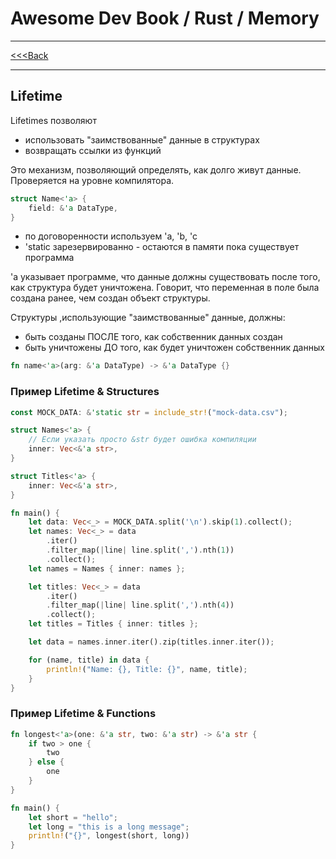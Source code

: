 # Awesome Dev Book / Rust / Memory

***
[<<<Back](./INDEX.md)
***

## Lifetime

Lifetimes позволяют
- использовать "заимствованные" данные в структурах
- возвращать ссылки из функций

Это механизм, позволяющий определять, как долго живут данные.
Проверяется на уровне компилятора.

```rust
struct Name<'a> {
    field: &'a DataType,
}
```

- по договоренности используем 'a, 'b, 'c
- 'static зарезервированно - остаются в памяти пока существует программа

'a указывает программе, что данные должны существовать после того, как структура будет уничтожена.  Говорит, что переменная в поле была создана ранее, чем создан объект структуры.

Структуры ,использующие "заимствованные" данные, должны:
- быть созданы ПОСЛЕ того, как собственник данных создан
- быть уничтожены ДО того, как будет уничтожен собственник данных

```rust
fn name<'a>(arg: &'a DataType) -> &'a DataType {}
```

### Пример Lifetime & Structures

```rust
const MOCK_DATA: &'static str = include_str!("mock-data.csv");

struct Names<'a> {
    // Если указать просто &str будет ошибка компиляции
    inner: Vec<&'a str>,
}

struct Titles<'a> {
    inner: Vec<&'a str>,
}

fn main() {
    let data: Vec<_> = MOCK_DATA.split('\n').skip(1).collect();
    let names: Vec<_> = data
        .iter()
        .filter_map(|line| line.split(',').nth(1))
        .collect();
    let names = Names { inner: names };

    let titles: Vec<_> = data
        .iter()
        .filter_map(|line| line.split(',').nth(4))
        .collect();
    let titles = Titles { inner: titles };

    let data = names.inner.iter().zip(titles.inner.iter());

    for (name, title) in data {
        println!("Name: {}, Title: {}", name, title);
    }
}
```

### Пример Lifetime & Functions

```rust
fn longest<'a>(one: &'a str, two: &'a str) -> &'a str {
    if two > one {
        two
    } else {
        one
    }
}

fn main() {
    let short = "hello";
    let long = "this is a long message";
    println!("{}", longest(short, long))
}
```
